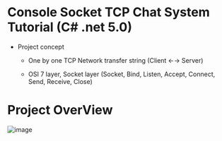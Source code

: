 # Console Socket TCP Chat System Tutorial (C# .net 5.0)

* Project concept

  *  One by one TCP Network transfer string  (Client ←→ Server)

  *  OSI 7 layer, Socket layer (Socket, Bind, Listen, Accept, Connect, Send, Receive, Close) 

# Project OverView

![image](https://raw.githubusercontent.com/Wei-Tsung-Lin/CsharpforSocket/main/demo.jpg)
